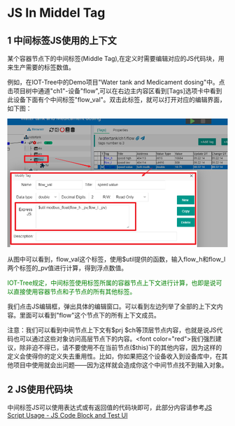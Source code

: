 JS In Middel Tag
==

## 1 中间标签JS使用的上下文

某个容器节点下的中间标签(Middle Tag),在定义时需要编辑对应的JS代码块，用来生产需要的标签数值。

例如，在IOT-Tree中的Demo项目"Water tank and Medicament dosing"中。点击项目树中通道"ch1"-设备"flow",可以在右边主内容区看到\[Tags]选项卡中看到此设备下面有个中间标签"flow_val"。双击此标签，就可以打开对应的编辑界面，如下图：

<img src="../img/js/j006.png" />

从图中可以看到，flow_val这个标签，使用$util提供的函数，输入flow_h和flow_l两个标签的_pv值进行计算，得到浮点数值。

<font color="green">IOT-Tree规定，中间标签使用标签所属的容器节点上下文进行计算，也即是说可以直接使用容器节点和子节点的所有其他标签。</font>

我们点击JS编辑框，弹出具体的编辑窗口。可以看到左边列举了全部的上下文内容。里面可以看到"flow"这个节点下的所有上下文成员。

注意：我们可以看到中间节点上下文有$prj $ch等顶层节点内容，也就是说JS代码也可以通过这些对象访问高层节点下的内容。<font color="red">我们强烈建议，除非迫不得已，请不要使用不在当前节点($this)下的其他内容，因为这样的定义会使得你的定义失去重用性。比如，你如果把这个设备收入到设备库中，在其他项目中使用就会出问题——因为这样就会造成你这个中间节点找不到输入对象。</font>

## 2 JS使用代码块

中间标签JS可以使用表达式或有返回值的代码块即可，此部分内容请参考[JS Script Usage - JS Code Block and Test UI][ind]

[ind]:./index.md
